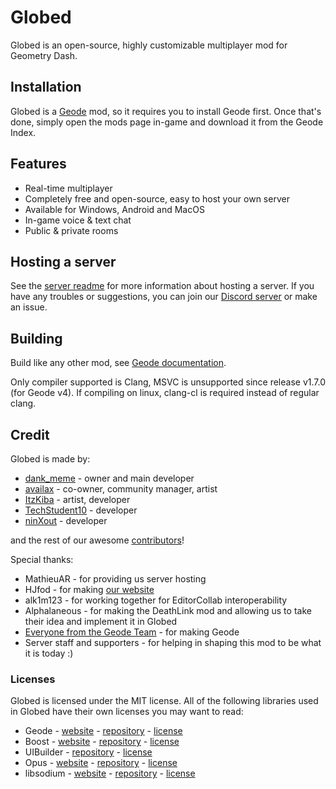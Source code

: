 # Globed

Globed is an open-source, highly customizable multiplayer mod for Geometry Dash.

## Installation

Globed is a [Geode](https://geode-sdk.org/) mod, so it requires you to install Geode first. Once that's done, simply open the mods page in-game and download it from the Geode Index.

## Features

* Real-time multiplayer
* Completely free and open-source, easy to host your own server
* Available for Windows, Android and MacOS
* In-game voice & text chat
* Public & private rooms

## Hosting a server

See the [server readme](./server/readme.md) for more information about hosting a server. If you have any troubles or suggestions, you can join our [Discord server](https://discord.gg/d56q5Dkdm3) or make an issue.

## Building

Build like any other mod, see [Geode documentation](https://docs.geode-sdk.org/getting-started/cpp-stuff).

Only compiler supported is Clang, MSVC is unsupported since release v1.7.0 (for Geode v4). If compiling on linux, clang-cl is required instead of regular clang.

## Credit

Globed is made by:

* [dank_meme](https://github.com/dankmeme01) - owner and main developer
* [availax](https://availax.xyz/) - co-owner, community manager, artist
* [ItzKiba](https://github.com/ItzKiba/) - artist, developer
* [TechStudent10](https://github.com/TechStudent10) - developer
* [ninXout](https://github.com/ninXout/) - developer

and the rest of our awesome [contributors](https://github.com/GlobedGD/globed2/graphs/contributors)!

Special thanks:

* MathieuAR - for providing us server hosting
* HJfod - for making [our website](https://globed.dev)
* alk1m123 - for working together for EditorCollab interoperability
* Alphalaneous - for making the DeathLink mod and allowing us to take their idea and implement it in Globed
* [Everyone from the Geode Team](https://github.com/orgs/geode-sdk/people) - for making Geode
* Server staff and supporters - for helping in shaping this mod to be what it is today :)

### Licenses

Globed is licensed under the MIT license. All of the following libraries used in Globed have their own licenses you may want to read:

* Geode - [website](https://geode-sdk.org) - [repository](https://github.com/geode-sdk/geode) - [license](https://github.com/geode-sdk/geode/blob/main/LICENSE.txt)
* Boost - [website](https://boost.org) - [repository](https://github.com/boostorg/boost) - [license](https://github.com/boostorg/boost/blob/master/LICENSE_1_0.txt)
* UIBuilder - [repository](https://github.com/camila314/uibuilder) - [license](https://github.com/camila314/uibuilder/blob/main/LICENSE)
* Opus - [website](https://opus-codec.org/) - [repository](https://github.com/xiph/opus) - [license](https://github.com/xiph/opus/blob/master/COPYING)
* libsodium - [website](https://libsodium.gitbook.io/doc/) - [repository](https://github.com/jedisct1/libsodium) - [license](https://github.com/jedisct1/libsodium/blob/master/LICENSE)
